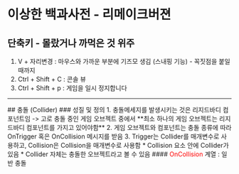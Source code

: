 # 이상한 백과사전 - 리메이크버젼
## 단축키 - 몰랐거나 까먹은 것 위주
1. V + 자리변경 : 마우스와 가까운 부분에 기즈모 생김 (스내핑 기능) - 꼭짓점을 붙일 때까지
2. Ctrl + Shift + C : 콘솔 뷰
3. Ctrl + Shift + p : 게임을 일시 정지합니다
<hr>
## 충돌 (Collider)
### 성질 및 정의
1. 충돌메세지를 발생시키는 것은 리지드바디 컴포넌트임
-> 고로 충돌 중인 게임 오브젝트 중에서 **최소 하나의 게임 오브젝트는 리지드바디 컴포넌트를 가지고 있어야함**
2. 게임 오브젝트와 컴포넌트는 충돌 종류에 따라 OnTrigger 혹은 OnCollision 메시지를 받음
3. Trigger는 Collider를 매개변수로 사용하고, Collision은 Collision을 매개변수로 사용함
    * Collision 요소 안에 Collider가 있음
    * Collider 자체는 충돌한 오브젝트라고 볼 수 있음
#### <span style="color:red"> OnCollision </span>계열 : 일반 충돌
